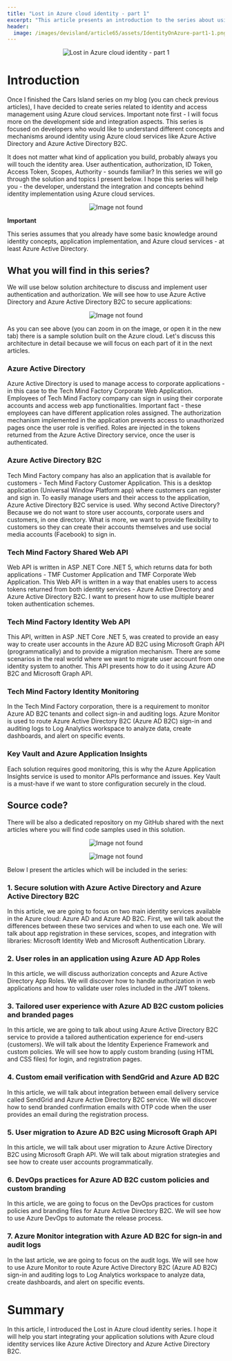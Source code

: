 ```yaml
---
title: "Lost in Azure cloud identity - part 1"
excerpt: "This article presents an introduction to the series about using Azure cloud services for identity management"
header:
  image: /images/devisland/article65/assets/IdentityOnAzure-part1-1.png
---
```


<p align="center">
<img src="/images/devisland/article65/assets/IdentityOnAzure-part1-1.png?raw=true" alt="Lost in Azure cloud identity - part 1"/>
</p>


# Introduction

Once I finished the Cars Island series on my blog (you can check previous articles), I have decided to create series related to identity and access management using Azure cloud services. Important note first - I will focus more on the development side and integration aspects. This series is focused on developers who would like to understand different concepts and mechanisms around identity using Azure cloud services like Azure Active Directory and Azure Active Directory B2C.

It does not matter what kind of application you build, probably always you will touch the identity area. User authentication, authorization, ID Token, Access Token, Scopes, Authority - sounds familiar? In this series we will go through the solution and topics I present below. I hope this series will help you - the developer, understand the integration and concepts behind identity implementation using Azure cloud services.

<p align="center">
<img src="/images/devisland/article65/assets/IdentityOnAzure-part1-5.PNG?raw=true" alt="Image not found"/>
</p>


**Important**

This series assumes that you already have some basic knowledge around identity concepts, application implementation, and Azure cloud services - at least Azure Active Directory.

## What you will find in this series?

We will use below solution architecture to discuss and implement user authentication and authorization. We will see how to use Azure Active Directory and Azure Active Directory B2C to secure applications:

<p align="center">
<img src="/images/devisland/article65/assets/IdentityOnAzure-part1-2.png?raw=true" alt="Image not found"/>
</p>

As you can see above (you can zoom in on the image, or open it in the new tab) there is a sample solution built on the Azure cloud. Let's discuss this architecture in detail because we will focus on each part of it in the next articles.

### Azure Active Directory

Azure Active Directory is used to manage access to corporate applications - in this case to the Tech Mind Factory Corporate Web Application. Employees of Tech Mind Factory company can sign in using their corporate accounts and access web app functionalities. Important fact - these employees can have different application roles assigned. The authorization mechanism implemented in the application prevents access to unauthorized pages once the user role is verified. Roles are injected in the tokens returned from the Azure Active Directory service, once the user is authenticated.

### Azure Active Directory B2C

Tech Mind Factory company has also an application that is available for customers - Tech Mind Factory Customer Application. This is a desktop application (Universal Window Platform app) where customers can register and sign in. To easily manage users and their access to the application, Azure Active Directory B2C service is used. Why second Active Directory? Because we do not want to store user accounts, corporate users and customers, in one directory. What is more, we want to provide flexibility to customers so they can create their accounts themselves and use social media accounts (Facebook) to sign in.

### Tech Mind Factory Shared Web API

Web API is written in ASP .NET Core .NET 5, which returns data for both applications - TMF Customer Application and TMF Corporate Web Application. This Web API is written in a way that enables users to access tokens returned from both identity services - Azure Active Directory and Azure Active Directory B2C. I want to present how to use multiple bearer token authentication schemes.

### Tech Mind Factory Identity Web API

This API, written in ASP .NET Core .NET 5, was created to provide an easy way to create user accounts in the Azure AD B2C using Microsoft Graph API (programmatically) and to provide a migration mechanism. There are some scenarios in the real world where we want to migrate user account from one identity system to another. This API presents how to do it using Azure AD B2C and Microsoft Graph API.

### Tech Mind Factory Identity Monitoring

In the Tech Mind Factory corporation, there is a requirement to monitor Azure AD B2C tenants and collect sign-in and auditing logs. Azure Monitor is used to route Azure Active Directory B2C (Azure AD B2C) sign-in and auditing logs to Log Analytics workspace to analyze data, create dashboards, and alert on specific events.

### Key Vault and Azure Application Insights

Each solution requires good monitoring, this is why the Azure Application Insights service is used to monitor APIs performance and issues. Key Vault is a must-have if we want to store configuration securely in the cloud.


## Source code?

There will be also a dedicated repository on my GitHub shared with the next articles where you will find code samples used in this solution.

<p align="center">
<img src="/images/devisland/article65/assets/IdentityOnAzure-part1-3.PNG?raw=true" alt="Image not found"/>
</p>

<p align="center">
<img src="/images/devisland/article65/assets/IdentityOnAzure-part1-4.png?raw=true" alt="Image not found"/>
</p>

Below I present the articles which will be included in the series:

### 1. Secure solution with Azure Active Directory and Azure Active Directory B2C

In this article, we are going to focus on two main identity services available in the Azure cloud: Azure AD and Azure AD B2C. First, we will talk about the differences between these two services and when to use each one. We will talk about app registration in these services, scopes, and integration with libraries: Microsoft Identity Web and Microsoft Authentication Library.

### 2. User roles in an application using Azure AD App Roles

In this article, we will discuss authorization concepts and Azure Active Directory App Roles. We will discover how to handle authorization in web applications and how to validate user roles included in the JWT tokens.

### 3. Tailored user experience with Azure AD B2C custom policies and branded pages

In this article, we are going to talk about using Azure Active Directory B2C service to provide a tailored authentication experience for end-users (customers). We will talk about the Identity Experience Framework and custom policies. We will see how to apply custom branding (using HTML and CSS files) for login, and registration pages.

### 4. Custom email verification with SendGrid and Azure AD B2C

In this article, we will talk about integration between email delivery service called SendGrid and Azure Active Directory B2C service. We will discover how to send branded confirmation emails with OTP code when the user provides an email during the registration process.

### 5. User migration to Azure AD B2C using Microsoft Graph API

In this article, we will talk about user migration to Azure Active Directory B2C using Microsoft Graph API. We will talk about migration strategies and see how to create user accounts programmatically.

### 6. DevOps practices for Azure AD B2C custom policies and custom branding

In this article, we are going to focus on the DevOps practices for custom policies and branding files for Azure Active Directory B2C. We will see how to use Azure DevOps to automate the release process.

### 7. Azure Monitor integration with Azure AD B2C for sign-in and audit logs

In the last article, we are going to focus on the audit logs. We will see how to use Azure Monitor to route Azure Active Directory B2C (Azure AD B2C) sign-in and auditing logs to Log Analytics workspace to analyze data, create dashboards, and alert on specific events.


# Summary

In this article, I introduced the Lost in Azure cloud identity series. I hope it will help you start integrating your application solutions with Azure cloud identity services like Azure Active Directory and Azure Active Directory B2C.
